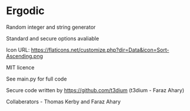 # Ergodic

Random integer and string generator

Standard and secure options avaliable

Icon URL: https://flaticons.net/customize.php?dir=Data&icon=Sort-Ascending.png


MIT licence


See main.py for full code

Secure code written by https://github.com/t3dium (t3dium - Faraz Ahary)

Collaberators - Thomas Kerby and Faraz Ahary
